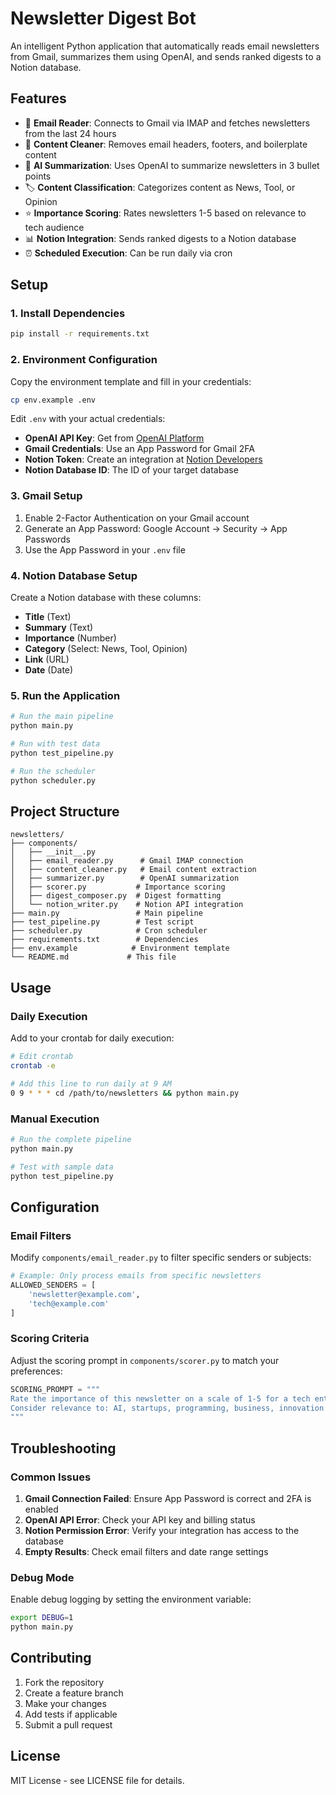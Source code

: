 # Newsletter Digest Bot

An intelligent Python application that automatically reads email newsletters from Gmail, summarizes them using OpenAI, and sends ranked digests to a Notion database.

## Features

- 📧 **Email Reader**: Connects to Gmail via IMAP and fetches newsletters from the last 24 hours
- 🧹 **Content Cleaner**: Removes email headers, footers, and boilerplate content
- 🤖 **AI Summarization**: Uses OpenAI to summarize newsletters in 3 bullet points
- 🏷️ **Content Classification**: Categorizes content as News, Tool, or Opinion
- ⭐ **Importance Scoring**: Rates newsletters 1-5 based on relevance to tech audience
- 📊 **Notion Integration**: Sends ranked digests to a Notion database
- ⏰ **Scheduled Execution**: Can be run daily via cron

## Setup

### 1. Install Dependencies

```bash
pip install -r requirements.txt
```

### 2. Environment Configuration

Copy the environment template and fill in your credentials:

```bash
cp env.example .env
```

Edit `.env` with your actual credentials:

- **OpenAI API Key**: Get from [OpenAI Platform](https://platform.openai.com/api-keys)
- **Gmail Credentials**: Use an App Password for Gmail 2FA
- **Notion Token**: Create an integration at [Notion Developers](https://developers.notion.com)
- **Notion Database ID**: The ID of your target database

### 3. Gmail Setup

1. Enable 2-Factor Authentication on your Gmail account
2. Generate an App Password: Google Account → Security → App Passwords
3. Use the App Password in your `.env` file

### 4. Notion Database Setup

Create a Notion database with these columns:
- **Title** (Text)
- **Summary** (Text)
- **Importance** (Number)
- **Category** (Select: News, Tool, Opinion)
- **Link** (URL)
- **Date** (Date)

### 5. Run the Application

```bash
# Run the main pipeline
python main.py

# Run with test data
python test_pipeline.py

# Run the scheduler
python scheduler.py
```

## Project Structure

```
newsletters/
├── components/
│   ├── __init__.py
│   ├── email_reader.py      # Gmail IMAP connection
│   ├── content_cleaner.py   # Email content extraction
│   ├── summarizer.py        # OpenAI summarization
│   ├── scorer.py           # Importance scoring
│   ├── digest_composer.py  # Digest formatting
│   └── notion_writer.py    # Notion API integration
├── main.py                 # Main pipeline
├── test_pipeline.py        # Test script
├── scheduler.py            # Cron scheduler
├── requirements.txt        # Dependencies
├── env.example            # Environment template
└── README.md             # This file
```

## Usage

### Daily Execution

Add to your crontab for daily execution:

```bash
# Edit crontab
crontab -e

# Add this line to run daily at 9 AM
0 9 * * * cd /path/to/newsletters && python main.py
```

### Manual Execution

```bash
# Run the complete pipeline
python main.py

# Test with sample data
python test_pipeline.py
```

## Configuration

### Email Filters

Modify `components/email_reader.py` to filter specific senders or subjects:

```python
# Example: Only process emails from specific newsletters
ALLOWED_SENDERS = [
    'newsletter@example.com',
    'tech@example.com'
]
```

### Scoring Criteria

Adjust the scoring prompt in `components/scorer.py` to match your preferences:

```python
SCORING_PROMPT = """
Rate the importance of this newsletter on a scale of 1-5 for a tech entrepreneur.
Consider relevance to: AI, startups, programming, business, innovation.
"""
```

## Troubleshooting

### Common Issues

1. **Gmail Connection Failed**: Ensure App Password is correct and 2FA is enabled
2. **OpenAI API Error**: Check your API key and billing status
3. **Notion Permission Error**: Verify your integration has access to the database
4. **Empty Results**: Check email filters and date range settings

### Debug Mode

Enable debug logging by setting the environment variable:

```bash
export DEBUG=1
python main.py
```

## Contributing

1. Fork the repository
2. Create a feature branch
3. Make your changes
4. Add tests if applicable
5. Submit a pull request

## License

MIT License - see LICENSE file for details. 